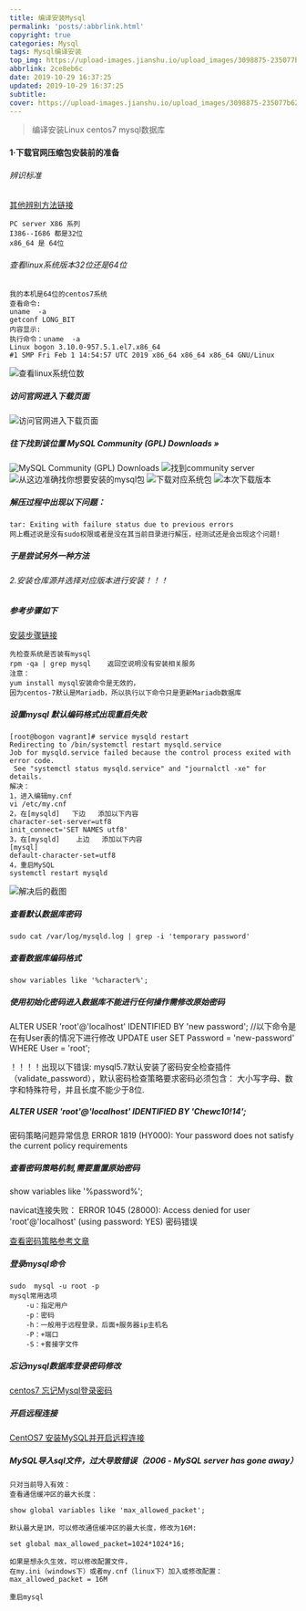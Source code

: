 ```yaml
---
title: 编译安装Mysql
permalink: 'posts/:abbrlink.html'
copyright: true
categories: Mysql
tags: Mysql编译安装
top_img: https://upload-images.jianshu.io/upload_images/3098875-235077b6271f9f07.png?imageMogr2/auto-orient/strip%7CimageView2/2/w/1240
abbrlink: 2ce8eb6c
date: 2019-10-29 16:37:25
updated: 2019-10-29 16:37:25
subtitle:
cover: https://upload-images.jianshu.io/upload_images/3098875-235077b6271f9f07.png?imageMogr2/auto-orient/strip%7CimageView2/2/w/1240
---
```

<meta name="referrer" content="never">
<blockquote class="blockquote-center">编译安装Linux centos7 mysql数据库</blockquote>

####  1·下载官网压缩包安装前的准备
###### 辨识标准
[其他辨别方法链接](https://blog.csdn.net/haopeng7816/article/details/83956679)

 ```
PC server X86 系列
I386--I686 都是32位
x86_64 是 64位
```
###### 查看linux系统版本32位还是64位
```
我的本机是64位的centos7系统
查看命令:
uname  -a
getconf LONG_BIT
内容显示:
执行命令：uname  -a
Linux bogon 3.10.0-957.5.1.el7.x86_64
#1 SMP Fri Feb 1 14:54:57 UTC 2019 x86_64 x86_64 x86_64 GNU/Linux
```

<!--more-->
![查看linux系统位数](https://upload-images.jianshu.io/upload_images/3098875-9e96cc7371c670ce.png?imageMogr2/auto-orient/strip%7CimageView2/2/w/1240)

##### 访问官网进入下载页面
![访问官网进入下载页面](https://upload-images.jianshu.io/upload_images/3098875-a32a145247b12fd2.png?imageMogr2/auto-orient/strip%7CimageView2/2/w/1240)
##### 往下找到该位置 MySQL Community (GPL) Downloads »
![MySQL Community (GPL) Downloads ](https://upload-images.jianshu.io/upload_images/3098875-285aeee53d730887.png?imageMogr2/auto-orient/strip%7CimageView2/2/w/1240)
![找到community server](https://upload-images.jianshu.io/upload_images/3098875-1ea1ad1163da3626.png?imageMogr2/auto-orient/strip%7CimageView2/2/w/1240)
![从这边准确找你想要安装的mysql包](https://upload-images.jianshu.io/upload_images/3098875-78d1442195229889.png?imageMogr2/auto-orient/strip%7CimageView2/2/w/1240)
![下载对应系统包](https://upload-images.jianshu.io/upload_images/3098875-7924fc8a64e79ef3.png?imageMogr2/auto-orient/strip%7CimageView2/2/w/1240)
![本次下载版本](https://upload-images.jianshu.io/upload_images/3098875-10797280dba094fc.png?imageMogr2/auto-orient/strip%7CimageView2/2/w/1240)

##### 解压过程中出现以下问题：
```
tar: Exiting with failure status due to previous errors
网上概述说是没有sudo权限或者是没在其当前目录进行解压，经测试还是会出现这个问题!
```
##### 于是尝试另外一种方法
###### 2.安装仓库源并选择对应版本进行安装！！！
##### 参考步骤如下
[安装步骤链接](https://juejin.im/post/5c088b066fb9a049d4419985)

```
先检查系统是否装有mysql
rpm -qa | grep mysql    返回空说明没有安装相关服务
注意：
yum install mysql安装命令是无效的，
因为centos-7默认是Mariadb，所以执行以下命令只是更新Mariadb数据库
```
##### 设置mysql 默认编码格式出现重启失败
```
[root@bogon vagrant]# service mysqld restart
Redirecting to /bin/systemctl restart mysqld.service
Job for mysqld.service failed because the control process exited with error code.
 See "systemctl status mysqld.service" and "journalctl -xe" for details.
解决：
1，进入编辑my.cnf
vi /etc/my.cnf
2，在[mysqld]   下边   添加以下内容
character-set-server=utf8
init_connect='SET NAMES utf8'
3，在[mysqld]    上边   添加以下内容
[mysql]
default-character-set=utf8
4，重启MySQL
systemctl restart mysqld
```
![解决后的截图](https://upload-images.jianshu.io/upload_images/3098875-c862505bcf232f29.png?imageMogr2/auto-orient/strip%7CimageView2/2/w/1240)
##### 查看默认数据库密码
```
sudo cat /var/log/mysqld.log | grep -i 'temporary password'
```
##### 查看数据库编码格式
```
show variables like '%character%';
```
##### 使用初始化密码进入数据库不能进行任何操作需修改原始密码

ALTER USER 'root'@'localhost' IDENTIFIED BY 'new password';
//以下命令是在有User表的情况下进行修改
UPDATE user SET Password = 'new-password' WHERE User = 'root';

！！！！出现以下错误:
mysql5.7默认安装了密码安全检查插件（validate_password），默认密码检查策略要求密码必须包含：
大小写字母、数字和特殊符号，并且长度不能少于8位.

##### ALTER USER 'root'@'localhost' IDENTIFIED BY 'Chewc10!14';

密码策略问题异常信息
ERROR 1819 (HY000): Your password does not satisfy the current policy requirements

##### 查看密码策略机制,需要重置原始密码
show variables like '%password%';

navicat连接失败：
ERROR 1045 (28000): Access denied for user 'root'@'localhost' (using password: YES)
密码错误

[查看密码策略参考文章](https://blog.csdn.net/hello_world_qwp/article/details/79551789)
##### 登录mysql命令
```
sudo  mysql -u root -p
mysql常用选项
    -u：指定用户
    -p：密码
    -h：一般用于远程登录，后面+服务器ip主机名
    -P：+端口
    -S：+套接字文件
```
##### 忘记mysql数据库登录密码修改
[centos7 忘记Mysql登录密码](https://www.cnblogs.com/yanziwen/p/9215264.html)
##### 开启远程连接
[CentOS7 安装MySQL并开启远程连接](https://blog.csdn.net/qq_39248703/article/details/88875174)

##### MySQL导入sql文件，过大导致错误（2006 - MySQL server has gone away）
 ```
只对当前导入有效：
查看通信缓冲区的最大长度：

show global variables like 'max_allowed_packet';

默认最大是1M，可以修改通信缓冲区的最大长度，修改为16M:

set global max_allowed_packet=1024*1024*16;

如果是想永久生效，可以修改配置文件，
在my.ini（windows下）或者my.cnf（linux下）加入或修改配置：
max_allowed_packet = 16M

重启mysql
```

